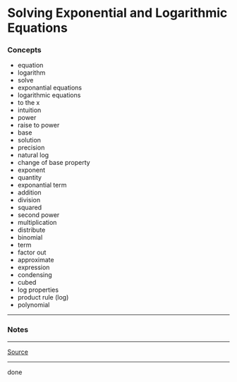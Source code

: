 # Solving Exponential and Logarithmic Equations

### Concepts

- equation
- logarithm
- solve
- exponantial equations
- logarithmic equations
- to the x
- intuition
- power
- raise to power
- base
- solution
- precision
- natural log
- change of base property
- exponent
- quantity
- exponantial term
- addition
- division
- squared
- second power
- multiplication
- distribute
- binomial
- term
- factor out
- approximate
- expression
- condensing
- cubed
- log properties
- product rule (log)
- polynomial

---

### Notes

---

[Source](https://youtu.be/10I_TVuYLkQ)

---

done
